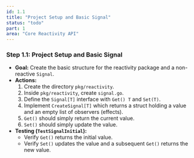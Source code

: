 ```yaml
---
id: 1.1
title: "Project Setup and Basic Signal"
status: "todo"
part: 1
area: "Core Reactivity API"
---
```


### Step 1.1: Project Setup and Basic Signal

*   **Goal:** Create the basic structure for the reactivity package and a non-reactive `Signal`.
*   **Actions:**
    1.  Create the directory `pkg/reactivity`.
    2.  Inside `pkg/reactivity`, create `signal.go`.
    3.  Define the `Signal[T]` interface with `Get() T` and `Set(T)`.
    4.  Implement `CreateSignal[T]` which returns a struct holding a value and an empty list of observers (effects).
    5.  `Get()` should simply return the current value.
    6.  `Set()` should simply update the value.
*   **Testing (`TestSignalInitial`):**
    *   Verify `Get()` returns the initial value.
    *   Verify `Set()` updates the value and a subsequent `Get()` returns the new value.